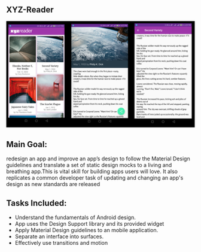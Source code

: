 
## XYZ-Reader

![alt text](https://github.com/RofaeilAshaiaa/XYZ-Reader/blob/master/Screenshot%20from%202017-10-18%2016-32-28.png)

## Main Goal:
redesign an app and improve an app’s design to follow the Material Design guidelines and translate a set of static design mocks to a living and breathing app.This is vital skill for building apps users will love. It also replicates a common developer task of updating and changing an app's design as new standards are released

## Tasks Included:
* Understand the fundamentals of Android design.
* App uses the Design Support library and its provided widget
* Apply Material Design guidelines to an mobile application.
* Separate an interface into surfaces.
* Effectively use transitions and motion
